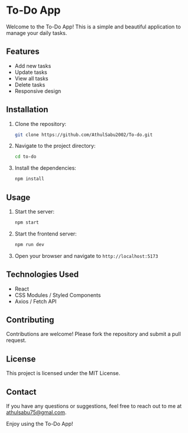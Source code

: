# To-Do App

Welcome to the To-Do App! This is a simple and beautiful application to manage your daily tasks.

## Features

- Add new tasks
- Update tasks
- View all tasks
- Delete tasks
- Responsive design


## Installation

1. Clone the repository:

    ```bash
    git clone https://github.com/AthulSabu2002/To-do.git
    ```

2. Navigate to the project directory:

    ```bash
    cd to-do
    ```

3. Install the dependencies:

    ```bash
    npm install
    ```

## Usage

1. Start the server:

    ```bash
    npm start
    ```

2. Start the frontend server:

    ```bash
    npm run dev
    ```

3. Open your browser and navigate to `http://localhost:5173`

## Technologies Used

- React
- CSS Modules / Styled Components
- Axios / Fetch API

## Contributing

Contributions are welcome! Please fork the repository and submit a pull request.

## License

This project is licensed under the MIT License.

## Contact

If you have any questions or suggestions, feel free to reach out to me at [athulsabu75@gmal.com](mailto:athulsabu75@gmal.com).

Enjoy using the To-Do App!
